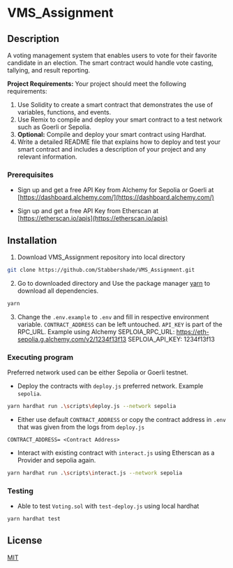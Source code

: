 # VMS_Assignment

## Description
A voting management system that enables users to vote for their favorite candidate in an election. The smart contract would handle vote casting, tallying, and result reporting.

**Project Requirements:**
Your project should meet the following requirements:

1. Use Solidity to create a smart contract that demonstrates the use of variables, functions, and events.
2. Use Remix to compile and deploy your smart contract to a test network such as Goerli or Sepolia.
3. **Optional:** Compile and deploy your smart contract using Hardhat.
4. Write a detailed README file that explains how to deploy and test your smart contract and includes a description of your project and any relevant information.

### Prerequisites

* Sign up and get a free API Key from Alchemy for Sepolia or Goerli at [https://dashboard.alchemy.com/](https://dashboard.alchemy.com/)

* Sign up and get a free API Key from Etherscan at [https://etherscan.io/apis](https://etherscan.io/apis)


## Installation

1. Download VMS_Assignment repository into local directory
```bash
git clone https://github.com/Stabbershade/VMS_Assignment.git

```
2. Go to downloaded directory and Use the package manager [yarn](https://classic.yarnpkg.com/lang/en/docs/install/#windows-stable) to download all dependencies.
```bash
yarn
```

3. Change the `.env.example` to `.env` and fill in respective environment variable. `CONTRACT_ADDRESS` can be left untouched.
   `API_KEY` is part of the RPC_URL. 
   Example using Alchemy SEPLOIA_RPC_URL: https://eth-sepolia.g.alchemy.com/v2/1234f13f13 
                         SEPLOIA_API_KEY: 1234f13f13

### Executing program


Preferred network used can be either Sepolia or Goerli testnet.

* Deploy the contracts with `deploy.js` preferred network. Example `sepolia`.
```bash
yarn hardhat run .\scripts\deploy.js --network sepolia
```

* Either use default `CONTRACT_ADDRESS` or copy the contract address in `.env` that was given from the logs from `deploy.js`
```
CONTRACT_ADDRESS= <Contract Address> 
```

* Interact with existing contract with `interact.js` using Etherscan as a Provider and sepolia again.
```bash
yarn hardhat run .\scripts\interact.js --network sepolia
```

### Testing

* Able to test `Voting.sol` with `test-deploy.js` using local hardhat
```bash
yarn hardhat test
```

## License
[MIT](https://choosealicense.com/licenses/mit/)